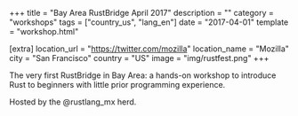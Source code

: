 +++
title = "Bay Area RustBridge April 2017"
description = ""
category = "workshops"
tags = ["country_us", "lang_en"]
date = "2017-04-01"
template = "workshop.html"

[extra]
location_url = "https://twitter.com/mozilla"
location_name = "Mozilla"
city = "San Francisco"
country = "US"
image = "img/rustfest.png"
+++


The very first RustBridge in Bay Area: a hands-on workshop to introduce Rust to beginners with little prior programming experience.

Hosted by the @rustlang_mx herd.

